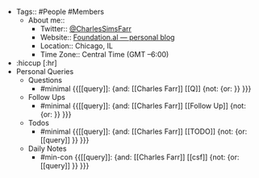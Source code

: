 - Tags:: #People #Members
    - About me::
        - Twitter:: [@CharlesSimsFarr](https://twitter.com/CharlesSimsFarr)
        - Website:: [Foundation.al — personal blog](https://thefoundation.al)
        - Location:: Chicago, IL
        - Time Zone:: Central Time (GMT –6:00)
- :hiccup [:hr]
- Personal Queries
    - Questions
        - #minimal {{[[query]]: {and: [[Charles Farr]] [[Q]] {not: {or: }}  }}}
    - Follow Ups
        - #minimal {{[[query]]: {and: [[Charles Farr]] [[Follow Up]] {not: {or: }}  }}}
    - Todos
        - #minimal {{[[query]]: {and: [[Charles Farr]] [[TODO]] {not: {or: [[query]] }}  }}}
    - Daily Notes
        - #min-con {{[[query]]: {and: [[Charles Farr]] [[csf]] {not: {or: [[query]] }}  }}}
